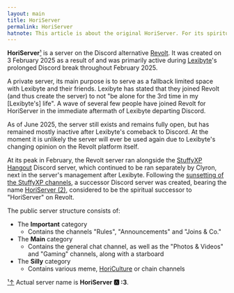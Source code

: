```yaml
---
layout: main
title: HoriServer
permalink: HoriServer
hatnote: This article is about the original HoriServer. For its spiritual successor, see <a href="HoriServer_(2)">HoriServer (2)</a>.<br><br>dude ACTUALLY MAKE HORISERVER 2'S ARTICLE ITS BEEN A MONTH- -nekori to nekori
---
```

**HoriServer**[&sup1;](#notec1) is a server on the Discord alternative [Revolt](https://revolt.chat). It was created on 3 February 2025 as a result of and was primarily active during [Lexibyte](Lexibyte)'s prolonged Discord break throughout February 2025.

A private server, its main purpose is to serve as a fallback limited space with Lexibyte and their friends. Lexibyte has stated that they joined Revolt (and thus create the server) to not "be alone for the 3rd time in my [Lexibyte's] life". A wave of several few people have joined Revolt for HoriServer in the immediate aftermath of Lexibyte departing Discord.

As of June 2025, the server still exists and remains fully open, but has remained mostly inactive after Lexibyte's comeback to Discord. At the moment it is unlikely the server will ever be used again due to Lexibyte's changing opinion on the Revolt platform itself.

At its peak in February, the Revolt server ran alongside the [StuffyXP Hangout](StuffyXP_Hangout) Discord server, which continued to be ran separately by Clyron, next in the server's management after Lexibyte. Following the [sunsetting of the StuffyXP channels](StuffyXP#Closure), a successor Discord server was created, bearing the name [HoriServer (2)](HoriServer_(2)), considered to be the spiritual successor to "HoriServer" on Revolt.

The public server structure consists of:
- The **Important** category
   - Contains the channels "Rules", "Announcements" and "Joins & Co."
- The **Main** category
   - Contains the general chat channel, as well as the "Photos & Videos" and "Gaming" channels, along with a starboard
- The **Silly** category
   - Contains various meme, [HoriCulture](List_of_Horibyte_memes_culture) or chain channels

<p id="note"><a href="#notec1" id="notec1">&sup1;<span></span>&uparrow;</a> Actual server name is <b>HoriServer 🅰️ :3</b>.</p>